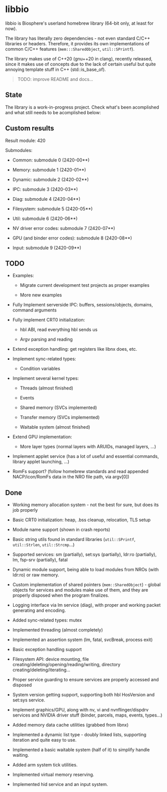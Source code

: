 # libbio

libbio is Biosphere's userland homebrew library (64-bit only, at least for now).

The library has literally zero dependencies - not even standard C/C++ libraries or headers. Therefore, it provides its own implementations of common C/C++ features (`mem:::SharedObject`, `util::SPrintf`).

The library makes use of C++20 (gnu++20 in clang), recently released, since it makes use of concepts due to the lack of certain useful but quite annoying template stuff in C++ (std::is_base_of).

> TODO: improve README and docs...

## State

The library is a work-in-progress project. Check what's been acomplished and what still needs to be acomplished below:

## Custom results

Result module: 420

Submodules:

- Common: submodule 0 (2420-00**)

- Memory: submodule 1 (2420-01**)

- Dynamic: submodule 2 (2420-02**)

- IPC: submodule 3 (2420-03**)

- Diag: submodule 4 (2420-04**)

- Filesystem: submodule 5 (2420-05**)

- Util: submodule 6 (2420-06**)

- NV driver error codes: submodule 7 (2420-07**)

- GPU (and binder error codes): submodule 8 (2420-08**)

- Input: submodule 9 (2420-09**)

## TODO

- Examples:

  - Migrate current development test projects as proper examples

  - More new examples

- Fully Implement serverside IPC: buffers, sessions/objects, domains, command arguments

- Fully implement CRT0 initialization:

  - hbl ABI, read everything hbl sends us

  - Argv parsing and reading

- Extend exception handling: get registers like libnx does, etc.

- Implement sync-related types:

  - Condition variables

- Implement several kernel types:

  - Threads (almost finished)

  - Events

  - Shared memory (SVCs implemented)

  - Transfer memory (SVCs implemented)

  - Waitable system (almost finished)

- Extend GPU implementation:

  - More layer types (normal layers with ARUIDs, managed layers, ...)

- Implement applet service (has a lot of useful and essential commands, library applet launching, ...)

- RomFs support? (follow homebrew standards and read appended NACP/icon/RomFs data in the NRO file path, via argv[0])

## Done

- Working memory allocation system - not the best for sure, but does its job properly

- Basic CRT0 initialization: heap, .bss cleanup, relocation, TLS setup

- Module name support (shown in crash reports)

- Basic string utils found in standard libraries (`util::SPrintf`, `util::Strlen`, `util::Strcmp`...)

- Supported services: sm (partially), set:sys (partially), ldr:ro (partially), lm, fsp-srv (partially), fatal

- Dynamic module support, being able to load modules from NROs (with ldr:ro) or raw memory.

- Custom implementation of shared pointers (`mem::SharedObject`) - global objects for services and modules make use of them, and they are properly disposed when the program finalizes.

- Logging interface via lm service (diag), with proper and working packet generating and encoding.

- Added sync-related types: mutex

- Implemented threading (almost completely)

- Implemented an assertion system (lm, fatal, svcBreak, process exit)

- Basic exception handling support

- Filesystem API: device mounting, file creating/deleting/opening/reading/writing, directory creating/deleting/iterating...

- Proper service guarding to ensure services are properly accessed and disposed

- System version getting support, supporting both hbl HosVersion and set:sys service.

- Implement graphics/GPU, along with nv, vi and nvnflinger/dispdrv services and NVIDIA driver stuff (binder, parcels, maps, events, types...)

- Added memory data cache utilities (grabbed from libnx)

- Implemented a dynamic list type - doubly linked lists, supporting iteration and quite easy to use.

- Implemented a basic waitable system (half of it) to simplify handle waiting.

- Added arm system tick utilities.

- Implemented virtual memory reserving.

- Implemented hid service and an input system.